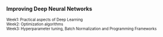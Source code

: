 
**Improving Deep Neural Networks**  

<font size=1>Week1: Practical aspects of Deep Learning</font>  
<font size=1>Week2: Optimization algorithms</font>  
<font size=1>Week3: Hyperparameter tuning, Batch Normalization and Programming Frameworks</font>  
